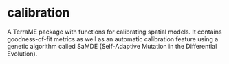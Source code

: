 # calibration
A TerraME package with functions for calibrating spatial models. It contains goodness-of-fit metrics as well as an automatic calibration feature using a genetic algorithm called SaMDE (Self-Adaptive Mutation in the Differential Evolution).
